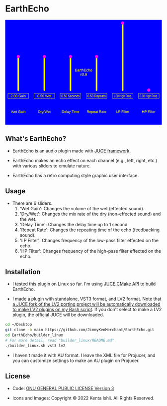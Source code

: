 # EarthEcho

![Graphical User Interface of EarthEcho](/resources/images/earthecho_gui.png "EarthEcho_GUI")

## What's EarthEcho?

* EarthEcho is an audio plugin made with [JUCE framework](https://github.com/juce-framework/JUCE).

* EarthEcho makes an echo effect on each channel (e.g., left, right, etc.) with various sliders to emulate nature.

* EarthEcho has a retro computing style graphic user interface.

## Usage

* There are 6 sliders.
  1. 'Wet Gain': Changes the volume of the wet (effected sound).
  2. 'Dry/Wet': Changes the mix rate of the dry (non-effected sound) and the wet.
  3. 'Delay Time': Changes the delay time up to 1 second.
  4. 'Repeat Rate': Changes the repeating time of the echo (feedbacking sound).
  5. 'LP Filter': Changes frequency of the low-pass filter effected on the echo.
  6. 'HP Filter': Changes frequency of the high-pass filter effected on the echo.

## Installation

* I tested this plugin on Linux so far. I'm using [JUCE CMake API](https://github.com/juce-framework/JUCE/blob/master/docs/CMake%20API.md) to build EarthEcho.

* I made a plugin with standalone, VST3 format, and LV2 format. Note that [a JUCE fork of the LV2 porting project will be automatically downloaded to make LV2 plugins on my Bash script](https://github.com/lv2-porting-project/JUCE/tree/lv2). If you don't select to make a LV2 plugin, the official JUCE will be downloaded.

```bash
cd ~/Desktop
git clone -b main https://github.com/JimmyKenMerchant/EarthEcho.git
cd EarthEcho/builder_linux
# For more detail, read "builder_linux/README.md".
./builder_linux.sh vst3 lv2
```

* I haven't made it with AU format. I leave the XML file for Projucer, and you can customize settings to make an AU plugin on Projucer.

## License

* Code: [GNU GENERAL PUBLIC LICENSE Version 3](https://www.gnu.org/licenses/gpl-3.0.en.html)

* Icons and Images: Copyright © 2022 Kenta Ishii. All Rights Reserved.

